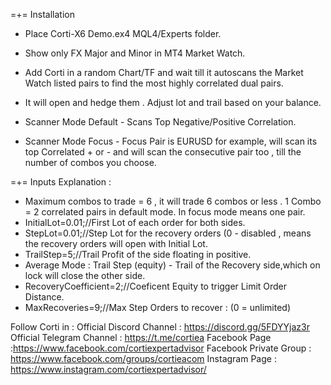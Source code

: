 =+= Installation

- Place Corti-X6 Demo.ex4 MQL4/Experts folder.
- Show only FX Major and Minor in MT4 Market Watch.
- Add Corti in a random Chart/TF and wait till it autoscans the Market Watch listed pairs to find
  the most highly correlated dual pairs.
- It will open and hedge them . Adjust lot and trail based on your balance.

- Scanner Mode Default - Scans Top Negative/Positive Correlation.
- Scanner Mode Focus - Focus Pair is EURUSD for example, will scan its top Correlated + or - and will scan the consecutive pair too , till the number of combos you choose.

=+= Inputs Explanation :

- Maximum combos to trade = 6 , it will trade 6 combos or less . 1 Combo = 2 correlated pairs in default mode. In focus mode means one pair.
- InitialLot=0.01;//First Lot of each order for both sides.
- StepLot=0.01;//Step Lot for the recovery orders (0 - disabled , means the recovery orders will open with Initial Lot.
- TrailStep=5;//Trail Profit of the side floating in positive.
- Average Mode : Trail Step (equity) - Trail of the Recovery side,which on lock will close the other side.
- RecoveryCoefficient=2;//Coeficent Equity to trigger Limit Order Distance.
- MaxRecoveries=9;//Max Step Orders to recover : (0 = unlimited)

Follow Corti in :
Official Discord Channel : https://discord.gg/5FDYYjaz3r
Official Telegram Channel : https://t.me/cortiea
Facebook Page :https://www.facebook.com/cortiexpertadvisor
Facebook Private Group : https://www.facebook.com/groups/cortieacom
Instagram Page : https://www.instagram.com/cortiexpertadvisor/
